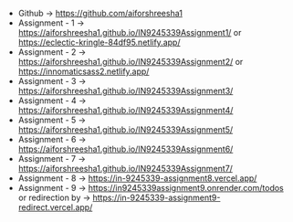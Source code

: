 - Github -> https://github.com/aiforshreesha1
- Assignment - 1 -> https://aiforshreesha1.github.io/IN9245339Assignment1/ or https://eclectic-kringle-84df95.netlify.app/
- Assignment - 2 -> https://aiforshreesha1.github.io/IN9245339Assignment2/ or https://innomaticsass2.netlify.app/
- Assignment - 3 -> https://aiforshreesha1.github.io/IN9245339Assignment3/
- Assignment - 4 -> https://aiforshreesha1.github.io/IN9245339Assignment4/
- Assignment - 5 -> https://aiforshreesha1.github.io/IN9245339Assignment5/
- Assignment - 6 -> https://aiforshreesha1.github.io/IN9245339Assignment6/
- Assignment - 7 -> https://aiforshreesha1.github.io/IN9245339Assignment7/
- Assignment - 8 -> https://in-9245339-assignment8.vercel.app/
- Assignment - 9 -> https://in9245339assignment9.onrender.com/todos  or redirection by -> https://in-9245339-assignment9-redirect.vercel.app/
